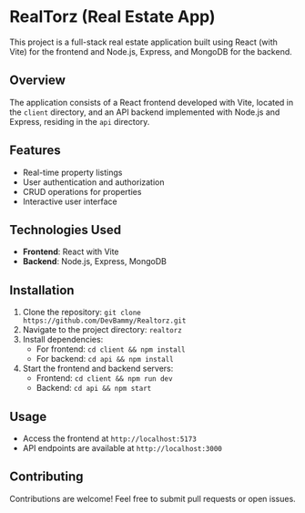 # RealTorz (Real Estate App)

This project is a full-stack real estate application built using React (with Vite) for the frontend and Node.js, Express, and MongoDB for the backend.

## Overview

The application consists of a React frontend developed with Vite, located in the `client` directory, and an API backend implemented with Node.js and Express, residing in the `api` directory.

## Features

- Real-time property listings
- User authentication and authorization
- CRUD operations for properties
- Interactive user interface

## Technologies Used

- **Frontend**: React with Vite
- **Backend**: Node.js, Express, MongoDB

## Installation

1. Clone the repository: `git clone https://github.com/DevBammy/Realtorz.git`
2. Navigate to the project directory: `realtorz`
3. Install dependencies:
   - For frontend: `cd client && npm install`
   - For backend: `cd api && npm install`
4. Start the frontend and backend servers:
   - Frontend: `cd client && npm run dev`
   - Backend: `cd api && npm start`

## Usage

- Access the frontend at `http://localhost:5173`
- API endpoints are available at `http://localhost:3000`

## Contributing

Contributions are welcome! Feel free to submit pull requests or open issues.
